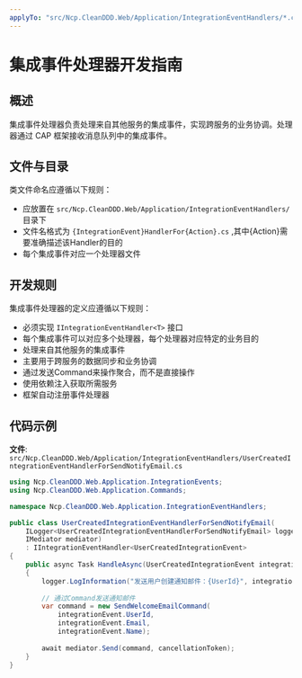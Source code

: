 ```yaml
---
applyTo: "src/Ncp.CleanDDD.Web/Application/IntegrationEventHandlers/*.cs"
---
```


# 集成事件处理器开发指南

## 概述

集成事件处理器负责处理来自其他服务的集成事件，实现跨服务的业务协调。处理器通过 CAP 框架接收消息队列中的集成事件。

## 文件与目录

类文件命名应遵循以下规则：
- 应放置在 `src/Ncp.CleanDDD.Web/Application/IntegrationEventHandlers/` 目录下
- 文件名格式为 `{IntegrationEvent}HandlerFor{Action}.cs` ,其中{Action}需要准确描述该Handler的目的
- 每个集成事件对应一个处理器文件

## 开发规则

集成事件处理器的定义应遵循以下规则：
- 必须实现 `IIntegrationEventHandler<T>` 接口
- 每个集成事件可以对应多个处理器，每个处理器对应特定的业务目的
- 处理来自其他服务的集成事件
- 主要用于跨服务的数据同步和业务协调
- 通过发送Command来操作聚合，而不是直接操作
- 使用依赖注入获取所需服务
- 框架自动注册事件处理器

## 代码示例

**文件**: `src/Ncp.CleanDDD.Web/Application/IntegrationEventHandlers/UserCreatedIntegrationEventHandlerForSendNotifyEmail.cs`

```csharp
using Ncp.CleanDDD.Web.Application.IntegrationEvents;
using Ncp.CleanDDD.Web.Application.Commands;

namespace Ncp.CleanDDD.Web.Application.IntegrationEventHandlers;

public class UserCreatedIntegrationEventHandlerForSendNotifyEmail(
    ILogger<UserCreatedIntegrationEventHandlerForSendNotifyEmail> logger,
    IMediator mediator)
    : IIntegrationEventHandler<UserCreatedIntegrationEvent>
{
    public async Task HandleAsync(UserCreatedIntegrationEvent integrationEvent, CancellationToken cancellationToken)
    {
        logger.LogInformation("发送用户创建通知邮件：{UserId}", integrationEvent.UserId);
        
        // 通过Command发送通知邮件
        var command = new SendWelcomeEmailCommand(
            integrationEvent.UserId,
            integrationEvent.Email, 
            integrationEvent.Name);
            
        await mediator.Send(command, cancellationToken);
    }
}
```